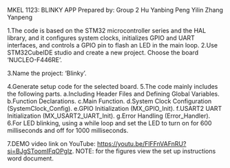 MKEL 1123: BLINKY APP
Prepared by: Group 2
Hu Yanbing
Peng Yilin
Zhang Yanpeng


1.The code is based on the STM32 microcontroller series and the HAL library, and it configures system clocks, initializes GPIO and UART interfaces, and controls a GPIO pin to flash an LED in the main loop. 
2.Use STM32CubeIDE studio and create a new project. Choose the board ‘NUCLEO-F446RE’. 

3.Name the project: ‘Blinky’.

4.Generate setup code for the selected board.
5.The code mainly includes the following parts.
a.Including Header Files and Defining Global Variables.
b.Function Declarations.
c.Main Function.
d.System Clock Configuration (SystemClock_Config).
e.GPIO Initialization (MX_GPIO_Init).
f.USART2 UART Initialization (MX_USART2_UART_Init).
g.Error Handling (Error_Handler).
6.For LED blinking, using a while loop and set the LED to turn on for 600 milliseconds and off for 1000 milliseconds.

7.DEMO video link on YouTube: https://youtu.be/FlFFnVAFnRU?si=BJgSToomIFqOPglz.
NOTE: for the figures view the set up instructions word document.
